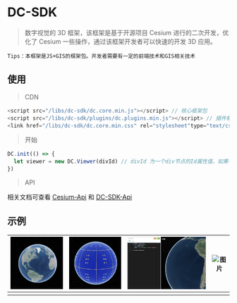 # DC-SDK

> 数字视觉的 3D 框架，该框架是基于开源项目 Cesium 进行的二次开发，优化了 Cesium 一些操作，通过该框架开发者可以快速的开发 3D 应用。

```warning
Tips：本框架是JS+GIS的框架包。开发者需要有一定的前端技术和GIS相关技术
```

## 使用

> CDN

```js
<script src="/libs/dc-sdk/dc.core.min.js"></script> // 核心框架包
<script src="/libs/dc-sdk/plugins/dc.plugins.min.js"></script> // 插件框架包
<link href="/libs/dc-sdk/dc.core.min.css" rel="stylesheet"type="text/css" / > // 主要样式
```

> 开始

```js
DC.init(() => {
  let viewer = new DC.Viewer(divId) // divId 为一个div节点的Id属性值，如果不传入，会无法初始化
})
```

> API

相关文档可查看 [Cesium-Api](https://cesium.com/docs/cesiumjs-ref-doc/) 和 [DC-SDK-Api](http://dv.cavencj.cn/home/#/docs)

## 示例

| ![开始](https://raw.githubusercontent.com/Digital-Visual/dc-sdk-examples/master/images/info/start.png) | ![开始](https://raw.githubusercontent.com/Digital-Visual/dc-sdk-examples/master/images/info/coord.png) | ![图片](https://raw.githubusercontent.com/Digital-Visual/dc-sdk-examples/master/images/info/online_code.png) | ![图片](https://raw.githubusercontent.com/Digital-Visual/dc-sdk-examples/master/images/info/tdt.png) |
| ------------------------------------------------------------------------------------------------------ | ------------------------------------------------------------------------------------------------------ | ------------------------------------------------------------------------------------------------------------ | ---------------------------------------------------------------------------------------------------- |
|                                                                                                        |                                                                                                        |                                                                                                              |                                                                                                      |
